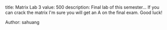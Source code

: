 title: Matrix Lab 3
value: 500
description: Final lab of this semester... If you can crack the matrix I'm sure you will get an A on the final exam. Good luck!

Author: sahuang